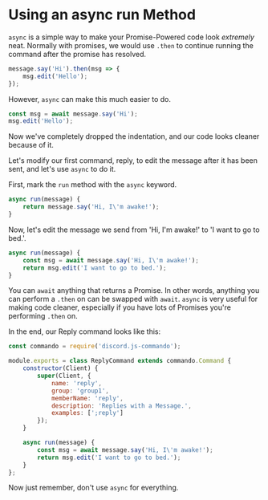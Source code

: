 # Using an async run Method

`async` is a simple way to make your Promise-Powered code look _extremely_ neat. Normally with promises, we would use `.then` to continue running the command after the promise has resolved.

```js
message.say('Hi').then(msg => {
    msg.edit('Hello');
});
```

However, `async` can make this much easier to do.

```js
const msg = await message.say('Hi');
msg.edit('Hello');
```

Now we've completely dropped the indentation, and our code looks cleaner because of it.

Let's modify our first command, reply, to edit the message after it has been sent, and let's use `async` to do it.

First, mark the `run` method with the `async` keyword.

```js
async run(message) {
    return message.say('Hi, I\'m awake!');
}
```

Now, let's edit the message we send from 'Hi, I'm awake!' to 'I want to go to bed.'.

```js
async run(message) {
    const msg = await message.say('Hi, I\'m awake!');
    return msg.edit('I want to go to bed.');
}
```

You can `await` anything that returns a Promise. In other words, anything you can perform a `.then` on can be swapped with `await`. `async` is very useful for making code cleaner, especially if you have lots of Promises you're performing `.then` on.

In the end, our Reply command looks like this:

```js
const commando = require('discord.js-commando');

module.exports = class ReplyCommand extends commando.Command {
    constructor(Client) {
        super(Client, {
            name: 'reply',
            group: 'group1',
            memberName: 'reply',
            description: 'Replies with a Message.',
            examples: [';reply']
        });
    }

    async run(message) {
        const msg = await message.say('Hi, I\'m awake!');
        return msg.edit('I want to go to bed.');
    }
};
```

Now just remember, don't use `async` for everything.


